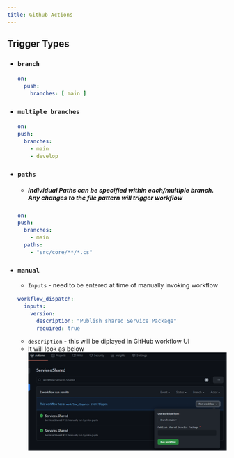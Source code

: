 ```yaml
---
title: Github Actions
---
```


## Trigger Types
- ### `branch`
	```yaml
	on:
	  push:
	    branches: [ main ]
	```
- ### `multiple branches`
	```yaml
	on:
	push:
	  branches:
        - main
        - develop
	```
- ### `paths`
	- ##### Individual Paths can be specified within each/multiple branch. Any changes to the file pattern will trigger workflow

  ```yaml
  on:
  push:
	branches:
	  - main
	paths:
	  - "src/core/**/*.cs"  
  ```

- ### `manual`
	- `Inputs` - need to be entered at time of manually invoking workflow

  ```yaml
  workflow_dispatch:
    inputs:
      version:
        description: "Publish shared Service Package"
        required: true
  ```
    - `description` - this will be diplayed in GitHub workflow UI
    - It will look as below  
	![Center_300](/assets/images/github_actions_01.PNG)

